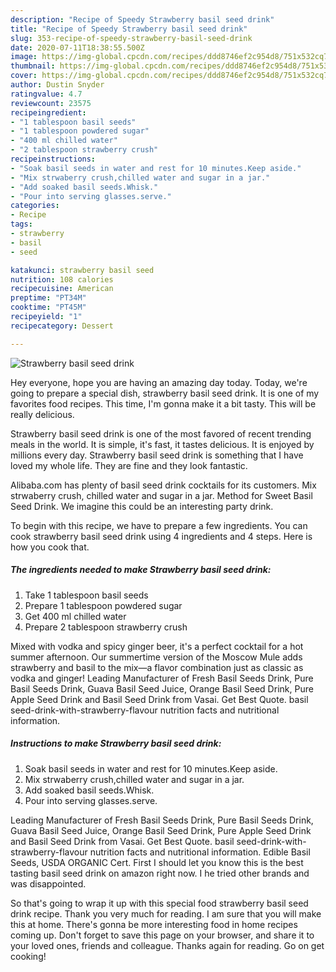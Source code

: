 ```yaml
---
description: "Recipe of Speedy Strawberry basil seed drink"
title: "Recipe of Speedy Strawberry basil seed drink"
slug: 353-recipe-of-speedy-strawberry-basil-seed-drink
date: 2020-07-11T18:38:55.500Z
image: https://img-global.cpcdn.com/recipes/ddd8746ef2c954d8/751x532cq70/strawberry-basil-seed-drink-recipe-main-photo.jpg
thumbnail: https://img-global.cpcdn.com/recipes/ddd8746ef2c954d8/751x532cq70/strawberry-basil-seed-drink-recipe-main-photo.jpg
cover: https://img-global.cpcdn.com/recipes/ddd8746ef2c954d8/751x532cq70/strawberry-basil-seed-drink-recipe-main-photo.jpg
author: Dustin Snyder
ratingvalue: 4.7
reviewcount: 23575
recipeingredient:
- "1 tablespoon basil seeds"
- "1 tablespoon powdered sugar"
- "400 ml chilled water"
- "2 tablespoon strawberry crush"
recipeinstructions:
- "Soak basil seeds in water and rest for 10 minutes.Keep aside."
- "Mix strwaberry crush,chilled water and sugar in a jar."
- "Add soaked basil seeds.Whisk."
- "Pour into serving glasses.serve."
categories:
- Recipe
tags:
- strawberry
- basil
- seed

katakunci: strawberry basil seed 
nutrition: 108 calories
recipecuisine: American
preptime: "PT34M"
cooktime: "PT45M"
recipeyield: "1"
recipecategory: Dessert

---
```



![Strawberry basil seed drink](https://img-global.cpcdn.com/recipes/ddd8746ef2c954d8/751x532cq70/strawberry-basil-seed-drink-recipe-main-photo.jpg)

Hey everyone, hope you are having an amazing day today. Today, we're going to prepare a special dish, strawberry basil seed drink. It is one of my favorites food recipes. This time, I'm gonna make it a bit tasty. This will be really delicious.

Strawberry basil seed drink is one of the most favored of recent trending meals in the world. It is simple, it's fast, it tastes delicious. It is enjoyed by millions every day. Strawberry basil seed drink is something that I have loved my whole life. They are fine and they look fantastic.

Alibaba.com has plenty of basil seed drink cocktails for its customers. Mix strwaberry crush, chilled water and sugar in a jar. Method for Sweet Basil Seed Drink. We imagine this could be an interesting party drink.


To begin with this recipe, we have to prepare a few ingredients. You can cook strawberry basil seed drink using 4 ingredients and 4 steps. Here is how you cook that.

<!--inarticleads1-->

##### The ingredients needed to make Strawberry basil seed drink:

1. Take 1 tablespoon basil seeds
1. Prepare 1 tablespoon powdered sugar
1. Get 400 ml chilled water
1. Prepare 2 tablespoon strawberry crush


Mixed with vodka and spicy ginger beer, it&#39;s a perfect cocktail for a hot summer afternoon. Our summertime version of the Moscow Mule adds strawberry and basil to the mix—a flavor combination just as classic as vodka and ginger! Leading Manufacturer of Fresh Basil Seeds Drink, Pure Basil Seeds Drink, Guava Basil Seed Juice, Orange Basil Seed Drink, Pure Apple Seed Drink and Basil Seed Drink from Vasai. Get Best Quote. basil seed-drink-with-strawberry-flavour nutrition facts and nutritional information. 

<!--inarticleads2-->

##### Instructions to make Strawberry basil seed drink:

1. Soak basil seeds in water and rest for 10 minutes.Keep aside.
1. Mix strwaberry crush,chilled water and sugar in a jar.
1. Add soaked basil seeds.Whisk.
1. Pour into serving glasses.serve.


Leading Manufacturer of Fresh Basil Seeds Drink, Pure Basil Seeds Drink, Guava Basil Seed Juice, Orange Basil Seed Drink, Pure Apple Seed Drink and Basil Seed Drink from Vasai. Get Best Quote. basil seed-drink-with-strawberry-flavour nutrition facts and nutritional information. Edible Basil Seeds, USDA ORGANIC Cert. First I should let you know this is the best tasting basil seed drink on amazon right now. I he tried other brands and was disappointed. 

So that's going to wrap it up with this special food strawberry basil seed drink recipe. Thank you very much for reading. I am sure that you will make this at home. There's gonna be more interesting food in home recipes coming up. Don't forget to save this page on your browser, and share it to your loved ones, friends and colleague. Thanks again for reading. Go on get cooking!
